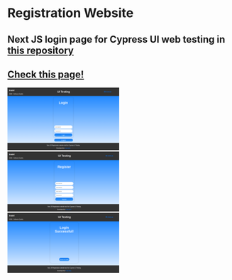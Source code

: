 # Registration Website
## Next JS login page for Cypress UI web testing in [this repository](https://github.com/Isaquehg/ui-testing)

## [Check this page!](https://demo-login-29qxahx14-isaquehg.vercel.app/)

<div>
    <img src="./img/login.png" alt="GitHub Logo" width=50% height=50%>
    <img src="./img/register.png" alt="GitHub Logo" width=50% height=50%>
    <img src="./img/success.png" alt="GitHub Logo" width=50% height=50%>
</div>

